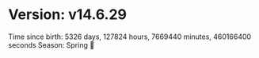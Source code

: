 # Version: v14.6.29
Time since birth: 5326 days, 127824 hours, 7669440 minutes, 460166400 seconds
Season: Spring 🌸
